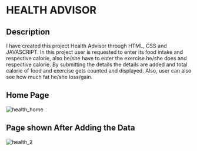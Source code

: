 # HEALTH ADVISOR
## Description
I have created this project Health Advisor through HTML, CSS and JAVASCRIPT. In this project user is requested to enter its food intake and respective calorie, also he/she have to enter the exercise he/she does and respective calorie. By submitting the details the details are added and total calorie of food and exercise gets counted and displayed. Also, user can also see how much fat he/she loss/gain.

## Home Page
![health_home](https://user-images.githubusercontent.com/63871069/102698735-98f11a80-4265-11eb-8b85-475081dd1263.png)

## Page shown After Adding the Data
![health_2](https://user-images.githubusercontent.com/63871069/102698763-d48be480-4265-11eb-8215-a89f3f3b1f8b.png)

